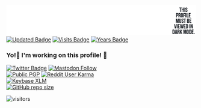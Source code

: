 [![GitHub Banner](https://raw.githubusercontent.com/venturahimself/venturahimself/main/venturahimself.github.png)](https://github.com/venturahimself)\
[![Updated Badge](https://badges.pufler.dev/updated/venturahimself/venturahimself)](https://github.com/venturahimself)
[![Visits Badge](https://badges.pufler.dev/visits/venturahimself/venturahimself)](https://github.com/venturahimself)
[![Years Badge](https://badges.pufler.dev/years/venturahimself)](https://github.com/venturahimself)
### Yo!👋 I'm working on this profile! 💬

[![Twitter Badge](https://img.shields.io/badge/Twitter-Profile-informational?style=for-the-badge&logo=twitter&logoColor=white&color=1CA2F1)](https://twitter.com/venturahimself)
[![Mastodon Follow](https://img.shields.io/mastodon/follow/116722?domain=https%3A%2F%2Fmstdn.social&style=for-the-badge)](https://mstdn.social/@venturahimself)\
[![Public PGP](https://img.shields.io/keybase/pgp/venturahimself?style=for-the-badge)](https://gist.github.com/49a6f3fc5ef2ad3a72810505076ce031)
[![Reddit User Karma](https://img.shields.io/reddit/user-karma/combined/venturahimself?style=for-the-badge)](https://reddit.com/u/venturahimself/)\
[![Keybase XLM](https://img.shields.io/keybase/xlm/venturahimself?style=for-the-badge)](https://keybase.io/venturahimself)\
[![GitHub repo size](https://img.shields.io/github/repo-size/venturahimself/venturahimself?style=for-the-badge)](https://github.com/venturahimself)


![visitors](https://visitor-badge.glitch.me/badge?page_id=venturahimself/venturahimself)
<!--
**venturahimself/venturahimself** is a ✨ _special_ ✨ repository because its `README.md` (this file) appears on your GitHub profile.

Here are some ideas to get you started:

- 🔭 I’m currently working on ...
- 🌱 I’m currently learning ...
- 👯 I’m looking to collaborate on ...
- 🤔 I’m looking for help with ...
- 💬 Ask me about ...
- 📫 How to reach me: ...
- 😄 Pronouns: ...
- ⚡ Fun fact: ...
-->
